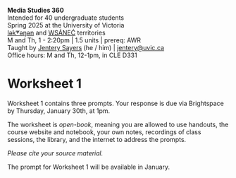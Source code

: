 **Media Studies 360**    
Intended for 40 undergraduate students     
Spring 2025 at the University of Victoria  
[lək̓ʷəŋən](https://www.songheesnation.ca/community/l-k-ng-n-traditional-territory) and [<u>W</u>SÁNEĆ](https://wsanec.com/) territories  
M and Th, 1 - 2:20pm | 1.5 units | prereq: AWR   
Taught by [Jentery Sayers](https://jntry.work/) (he / him) | [jentery@uvic.ca](mailto:jentery@uvic.ca)    
Office hours: M and Th, 12-1pm, in CLE D331   

# Worksheet 1

Worksheet 1 contains three prompts. Your response is due via Brightspace by Thursday, January 30th, at 1pm.

The worksheet is *open-book*, meaning you are allowed to use handouts, the course website and notebook, your own notes, recordings of class sessions, the library, and the internet to address the prompts.

*Please cite your source material.*

The prompt for Worksheet 1 will be available in January. 
